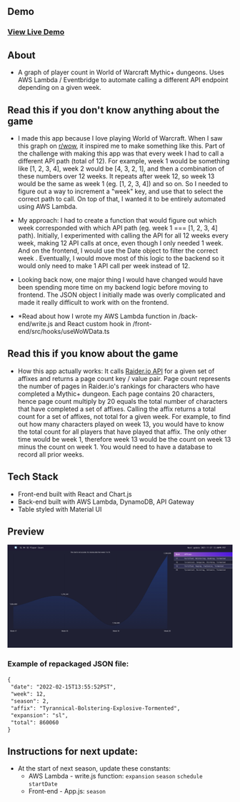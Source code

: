 ## Demo

### [View Live Demo](https://mythicplus.vercel.app/)

## About

- A graph of player count in World of Warcraft Mythic+ dungeons. Uses AWS Lambda / Eventbridge to automate calling a different API endpoint depending on a given week.

## Read this if you don't know anything about the game

- I made this app because I love playing World of Warcraft. When I saw this graph on [r/wow](https://www.reddit.com/r/wow/comments/o5nocw/comment/h2ov91n/?utm_source=share&utm_medium=web2x&context=3), it inspired me to make something like this. Part of the challenge with making this app was that every week I had to call a different API path (total of 12). For example, week 1 would be something like [1, 2, 3, 4], week 2 would be [4, 3, 2, 1], and then a combination of these numbers over 12 weeks. It repeats after week 12, so week 13 would be the same as week 1 (eg. [1, 2, 3, 4]) and so on. So I needed to figure out a way to increment a "week" key, and use that to select the correct path to call. On top of that, I wanted it to be entirely automated using AWS Lambda.

- My approach: I had to create a function that would figure out which week corresponded with which API path (eg. week 1 === [1, 2, 3, 4] path). Initially, I experimented with calling the API for all 12 weeks every week, making 12 API calls at once, even though I only needed 1 week. And on the frontend, I would use the Date object to filter the correct week . Eventually, I would move most of this logic to the backend so it would only need to make 1 API call per week instead of 12.

- Looking back now, one major thing I would have changed would have been spending more time on my backend logic before moving to frontend. The JSON object I initially made was overly complicated and made it really difficult to work with on the frontend.

- \*Read about how I wrote my AWS Lambda function in /back-end/write.js and React custom hook in /front-end/src/hooks/useWoWData.ts

## Read this if you know about the game

- How this app actually works: It calls [Raider.io API](https://raider.io/api) for a given set of affixes and returns a page count key / value pair. Page count represents the number of pages in Raider.io's rankings for characters who have completed a Mythic+ dungeon. Each page contains 20 characters, hence page count multiply by 20 equals the total number of characters that have completed a set of affixes. Calling the affix returns a total count for a set of affixes, not total for a given week. For example, to find out how many characters played on week 13, you would have to know the total count for all players that have played that affix. The only other time would be week 1, therefore week 13 would be the count on week 13 minus the count on week 1. You would need to have a database to record all prior weeks.

## Tech Stack

- Front-end built with React and Chart.js
- Back-end built with AWS Lambda, DynamoDB, API Gateway
- Table styled with Material UI

## Preview

!["M+"](https://github.com/WebDevBernard/Portfolio/blob/main/public/docs/raiderio.png)

### Example of repackaged JSON file:

```
{
 "date": "2022-02-15T13:55:52PST",
 "week": 12,
 "season": 2,
 "affix": "Tyrannical-Bolstering-Explosive-Tormented",
 "expansion": "sl",
 "total": 860060
}
```

## Instructions for next update:

- At the start of next season, update these constants:
  - AWS Lambda - write.js function: `expansion` `season` `schedule` `startDate`
  - Front-end - App.js: `season`
